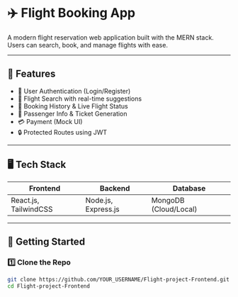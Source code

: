 # ✈️ Flight Booking App

A modern flight reservation web application built with the MERN stack. Users can search, book, and manage flights with ease.

---

## 🔧 Features

- 🔐 User Authentication (Login/Register)
- 🛫 Flight Search with real-time suggestions
- 🧾 Booking History & Live Flight Status
- 🎫 Passenger Info & Ticket Generation
- 💳 Payment (Mock UI)
- 🔒 Protected Routes using JWT

---

## 🖥️ Tech Stack

| Frontend | Backend | Database |
|----------|---------|----------|
| React.js, TailwindCSS | Node.js, Express.js | MongoDB (Cloud/Local) |

---

## 🚀 Getting Started

### 1️⃣ Clone the Repo
```bash
git clone https://github.com/YOUR_USERNAME/Flight-project-Frontend.git
cd Flight-project-Frontend
